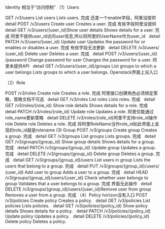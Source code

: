 Identity 
相当于“访问控制”
（1）Users

GET
/v3/users
List users
Lists users.          完成 还差一个enable字段，阿里没提供
 
detail
POST
/v3/users
Create user
Creates a user.      完成 有些字段阿里没提供
 
detail
GET
/v3/users/​{user_id}​
Show user details
Shows details for a user.  完成 阿里不提供user_id访问user信息,所以将阿里的UserName作为user_id
 
detail
PATCH
/v3/users/​{user_id}​
Update user
Updates the password for or enables or disables a user.  完成  有些字段无法更新
 
detail
DELETE
/v3/users/​{user_id}​
Delete user
Deletes a user.     完成
 
detail
POST
/v3/users/​{user_id}​/password
Change password for user
Changes the password for a user.   阿里未提供API
 
detail
GET
/v3/users/​{user_id}​/groups
List groups to which a user belongs
Lists groups to which a user belongs.   Openstack界面上没入口

（2）Role

POST
/v3/roles
Create role
Creates a role.   完成 阿里接口创建角色必须绑定策略，策略文档不可选
 
detail
GET
/v3/roles
List roles
Lists roles.    完成
 
detail
GET
/v3/roles/​{role_id}​
Show role details
Shows details for a role.  完成
 
detail
PATCH
/v3/roles/​{role_id}​
Update role
Updates a role.        阿里仅能通过role_name更新策略
 
detail
DELETE
/v3/roles/​{role_id}​      阿里不支持role_id操作role
Delete role
Deletes a role.        完成 将阿里RoleName当作role_id如此界面上呈现的role_id就是rolename
(3) Group
POST
/v3/groups
Create group
Creates a group.  完成
 
detail
GET
/v3/groups
List groups
Lists groups.    完成
 
detail
GET
/v3/groups/​{group_id}​
Show group details
Shows details for a group.   完成
 
detail
PATCH
/v3/groups/​{group_id}​
Update group
Updates a group.   完成
 
detail
DELETE
/v3/groups/​{group_id}​
Delete group
Deletes a group.   完成
 
detail
GET
/v3/groups/​{group_id}​/users
List users in group
Lists the users that belong to a group.  完成
 
detail
PUT
/v3/groups/​{group_id}​/users/​{user_id}​
Add user to group
Adds a user to a group.  完成
 
detail
HEAD
/v3/groups/​{group_id}​/users/​{user_id}​
Check whether user belongs to group
Validates that a user belongs to a group.  完成  界面无此操作
 
detail
DELETE
/v3/groups/​{group_id}​/users/​{user_id}​
Remove user from group
Removes a user from a group.   完成
（4）Policy     horizon没有入口
POST
/v3/policies
Create policy
Creates a policy.
 
detail
GET
/v3/policies
List policies
Lists policies.
 
detail
GET
/v3/policies/​{policy_id}​
Show policy details
Shows details for a policy.
 
detail
PATCH
/v3/policies/​{policy_id}​
Update policy
Updates a policy.
 
detail
DELETE
/v3/policies/​{policy_id}​
Delete policy
Deletes a policy.
